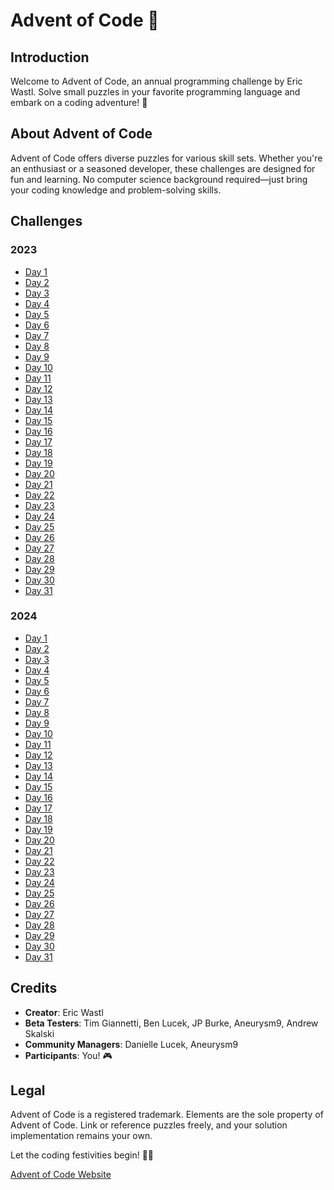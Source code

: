 # Advent of Code 🎄

## Introduction

Welcome to Advent of Code, an annual programming challenge by Eric Wastl. Solve small puzzles in your favorite programming language and embark on a coding adventure! 🚀

## About Advent of Code

Advent of Code offers diverse puzzles for various skill sets. Whether you're an enthusiast or a seasoned developer, these challenges are designed for fun and learning. No computer science background required—just bring your coding knowledge and problem-solving skills.

## Challenges
### 2023
- [Day 1](Challenges/2023/Day1.md)
- [Day 2](Challenges/2023/Day2.md)
- [Day 3](Challenges/2023/Day3.md)
- [Day 4](Challenges/2023/Day4.md)
- [Day 5](Challenges/2023/Day5.md)
- [Day 6](Challenges/2023/Day6.md)
- [Day 7](Challenges/2023/Day7.md)
- [Day 8](Challenges/2023/Day8.md)
- [Day 9](Challenges/2023/Day9.md)
- [Day 10](Challenges/2023/Day10.md)
- [Day 11](Challenges/2023/Day11.md)
- [Day 12](Challenges/2023/Day12.md)
- [Day 13](Challenges/2023/Day13.md)
- [Day 14](Challenges/2023/Day14.md)
- [Day 15](Challenges/2023/Day15.md)
- [Day 16](Challenges/2023/Day16.md)
- [Day 17](Challenges/2023/Day17.md)
- [Day 18](Challenges/2023/Day18.md)
- [Day 19](Challenges/2023/Day19.md)
- [Day 20](Challenges/2023/Day20.md)
- [Day 21](Challenges/2023/Day21.md)
- [Day 22](Challenges/2023/Day22.md)
- [Day 23](Challenges/2023/Day23.md)
- [Day 24](Challenges/2023/Day24.md)
- [Day 25](Challenges/2023/Day25.md)
- [Day 26](Challenges/2023/Day26.md)
- [Day 27](Challenges/2023/Day27.md)
- [Day 28](Challenges/2023/Day28.md)
- [Day 29](Challenges/2023/Day29.md)
- [Day 30](Challenges/2023/Day30.md)
- [Day 31](Challenges/2023/Day31.md)

### 2024
- [Day 1](Challenges/2024/Day1.md)
- [Day 2](Challenges/2024/Day2.md)
- [Day 3](Challenges/2024/Day3.md)
- [Day 4](Challenges/2024/Day4.md)
- [Day 5](Challenges/2024/Day5.md)
- [Day 6](Challenges/2024/Day6.md)
- [Day 7](Challenges/2024/Day7.md)
- [Day 8](Challenges/2024/Day8.md)
- [Day 9](Challenges/2024/Day9.md)
- [Day 10](Challenges/2024/Day10.md)
- [Day 11](Challenges/2024/Day11.md)
- [Day 12](Challenges/2024/Day12.md)
- [Day 13](Challenges/2024/Day13.md)
- [Day 14](Challenges/2024/Day14.md)
- [Day 15](Challenges/2024/Day15.md)
- [Day 16](Challenges/2024/Day16.md)
- [Day 17](Challenges/2024/Day17.md)
- [Day 18](Challenges/2024/Day18.md)
- [Day 19](Challenges/2024/Day19.md)
- [Day 20](Challenges/2024/Day20.md)
- [Day 21](Challenges/2024/Day21.md)
- [Day 22](Challenges/2024/Day22.md)
- [Day 23](Challenges/2024/Day23.md)
- [Day 24](Challenges/2024/Day24.md)
- [Day 25](Challenges/2024/Day25.md)
- [Day 26](Challenges/2024/Day26.md)
- [Day 27](Challenges/2024/Day27.md)
- [Day 28](Challenges/2024/Day28.md)
- [Day 29](Challenges/2024/Day29.md)
- [Day 30](Challenges/Day30.md)
- [Day 31](Challenges/Day31.md)
## Credits

- **Creator**: Eric Wastl
- **Beta Testers**: Tim Giannetti, Ben Lucek, JP Burke, Aneurysm9, Andrew Skalski
- **Community Managers**: Danielle Lucek, Aneurysm9
- **Participants**: You! 🎮

## Legal

Advent of Code is a registered trademark. Elements are the sole property of Advent of Code. Link or reference puzzles freely, and your solution implementation remains your own.

Let the coding festivities begin! 🚀🌟

[Advent of Code Website](https://adventofcode.com/)
